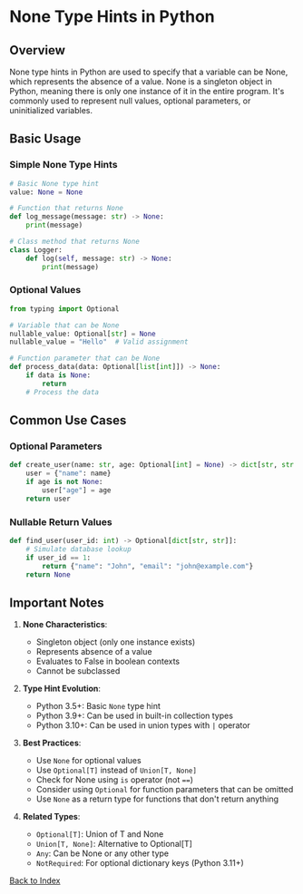 # None Type Hints in Python

## Overview
None type hints in Python are used to specify that a variable can be None, which represents the absence of a value. None is a singleton object in Python, meaning there is only one instance of it in the entire program. It's commonly used to represent null values, optional parameters, or uninitialized variables.

## Basic Usage

### Simple None Type Hints
```python
# Basic None type hint
value: None = None

# Function that returns None
def log_message(message: str) -> None:
    print(message)

# Class method that returns None
class Logger:
    def log(self, message: str) -> None:
        print(message)
```

### Optional Values
```python
from typing import Optional

# Variable that can be None
nullable_value: Optional[str] = None
nullable_value = "Hello"  # Valid assignment

# Function parameter that can be None
def process_data(data: Optional[list[int]]) -> None:
    if data is None:
        return
    # Process the data
```

## Common Use Cases

### Optional Parameters
```python
def create_user(name: str, age: Optional[int] = None) -> dict[str, str | int | None]:
    user = {"name": name}
    if age is not None:
        user["age"] = age
    return user
```

### Nullable Return Values
```python
def find_user(user_id: int) -> Optional[dict[str, str]]:
    # Simulate database lookup
    if user_id == 1:
        return {"name": "John", "email": "john@example.com"}
    return None
```

## Important Notes

1. **None Characteristics**:
   - Singleton object (only one instance exists)
   - Represents absence of a value
   - Evaluates to False in boolean contexts
   - Cannot be subclassed

2. **Type Hint Evolution**:
   - Python 3.5+: Basic `None` type hint
   - Python 3.9+: Can be used in built-in collection types
   - Python 3.10+: Can be used in union types with `|` operator

3. **Best Practices**:
   - Use `None` for optional values
   - Use `Optional[T]` instead of `Union[T, None]`
   - Check for None using `is` operator (not `==`)
   - Consider using `Optional` for function parameters that can be omitted
   - Use `None` as a return type for functions that don't return anything

4. **Related Types**:
   - `Optional[T]`: Union of T and None
   - `Union[T, None]`: Alternative to Optional[T]
   - `Any`: Can be None or any other type
   - `NotRequired`: For optional dictionary keys (Python 3.11+)


[Back to Index](../../README.md)


